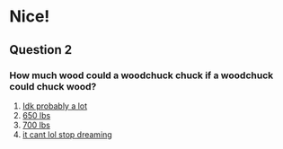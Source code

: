 # Nice!
## Question 2
### How much wood could a woodchuck chuck if a woodchuck could chuck wood?
1. [Idk probably a lot](https://cactusbro74.github.io/mysteriousGift/2.html/)
2. [650 lbs](https://cactusbro74.github.io/mysteriousGift/2.html/)
3. [700 lbs](https://cactusbro74.github.io/mysteriousGift/3.html/)
4. [it cant lol stop dreaming](https://cactusbro74.github.io/mysteriousGift/2.html/)
